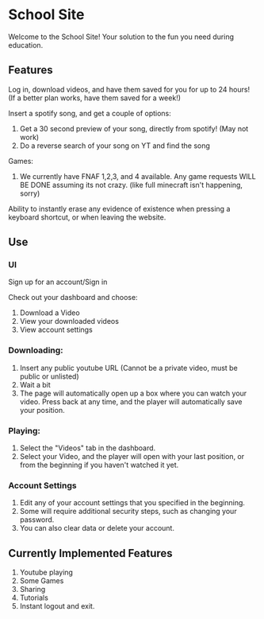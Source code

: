 # School Site
Welcome to the School Site!
Your solution to the fun you need during education.

## Features
Log in, download videos, and have them saved for you for up to 24 hours!
(If a better plan works, have them saved for a week!)

Insert a spotify song, and get a couple of options:
  1. Get a 30 second preview of your song, directly from spotify! (May not work)
  2. Do a reverse search of your song on YT and find the song

Games:
  1. We currently have FNAF 1,2,3, and 4 available. Any game requests WILL BE DONE assuming its not crazy. (like full minecraft isn't happening, sorry)

Ability to instantly erase any evidence of existence when pressing a keyboard shortcut, or when leaving the website.

## Use
### UI
Sign up for an account/Sign in

Check out your dashboard and choose:
  1. Download a Video
  2. View your downloaded videos
  3. View account settings

### Downloading:
1. Insert any public youtube URL (Cannot be a private video, must be public or unlisted)
2. Wait a bit
3. The page will automatically open up a box where you can watch your video. Press back at any time, and the player will automatically save your position.

### Playing:
1. Select the "Videos" tab in the dashboard. 
2. Select your Video, and the player will open with your last position, or from the beginning if you haven't watched it yet.

### Account Settings
1. Edit any of your account settings that you specified in the beginning.
2. Some will require additional security steps, such as changing your password.
3. You can also clear data or delete your account.

## Currently Implemented Features
1. Youtube playing
2. Some Games
3. Sharing
4. Tutorials
5. Instant logout and exit.

